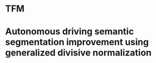 # TFM
# Autonomous driving semantic segmentation improvement using generalized divisive normalization
